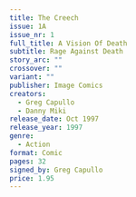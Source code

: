 ```yaml
---
title: The Creech
issue: 1A
issue_nr: 1
full_title: A Vision Of Death
subtitle: Rage Against Death
story_arc: ""
crossover: ""
variant: ""
publisher: Image Comics
creators:
  - Greg Capullo
  - Danny Miki
release_date: Oct 1997
release_year: 1997
genre:
  - Action
format: Comic
pages: 32
signed_by: Greg Capullo
price: 1.95
---
```

